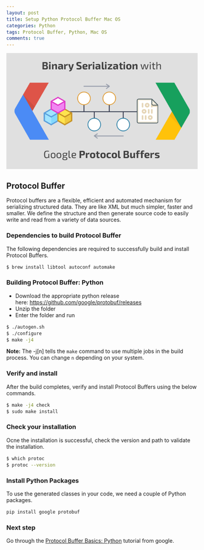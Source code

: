 ```yaml
---
layout: post
title: Setup Python Protocol Buffer Mac OS
categories: Python
tags: Protocol Buffer, Python, Mac OS
comments: true
---
```


![Protocol Buffer](/public/images/protocol-buffers/protocolbuffers.png)

## Protocol Buffer

Protocol buffers are a flexible, efficient and automated mechanism for serializing structured data.
They are like XML but much simpler, faster and smaller. We define the structure and then generate
source code to easily write and read from a variety of data sources.

### Dependencies to build Protocol Buffer

The following dependencies are required to successfully build and install Protocol Buffers.

```bash
$ brew install libtool autoconf automake
```

### Building Protocol Buffer: Python

* Download the appropriate python release here: https://github.com/google/protobuf/releases
* Unzip the folder
* Enter the folder and run 
```bash
$ ./autogen.sh
$ ./configure
$ make -j4
```

**Note:** The -j[n] tells the `make` command to use multiple jobs in the build process. You can change `n` depending on your 
system.

### Verify and install

After the build completes, verify and install Protocol Buffers using the below commands.

```bash
$ make -j4 check
$ sudo make install
```

### Check your installation
Ocne the installation is successful, check the version and path to validate the installation.

```bash
$ which protoc
$ protoc --version
```

### Install Python Packages

To use the generated classes in your code, we need a couple of Python packages.

```bash
pip install google protobuf
```

### Next step

Go through the [Protocol Buffer Basics: Python](https://developers.google.com/protocol-buffers/docs/pythontutorial) tutorial from google.


